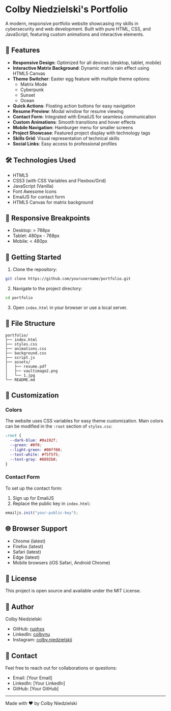 # Colby Niedzielski's Portfolio

A modern, responsive portfolio website showcasing my skills in cybersecurity and web development. Built with pure HTML, CSS, and JavaScript, featuring custom animations and interactive elements.

## 🌟 Features

- **Responsive Design**: Optimized for all devices (desktop, tablet, mobile)
- **Interactive Matrix Background**: Dynamic matrix rain effect using HTML5 Canvas
- **Theme Switcher**: Easter egg feature with multiple theme options:
  - Matrix Mode
  - Cyberpunk
  - Sunset
  - Ocean
- **Quick Actions**: Floating action buttons for easy navigation
- **Resume Preview**: Modal window for resume viewing
- **Contact Form**: Integrated with EmailJS for seamless communication
- **Custom Animations**: Smooth transitions and hover effects
- **Mobile Navigation**: Hamburger menu for smaller screens
- **Project Showcase**: Featured project display with technology tags
- **Skills Grid**: Visual representation of technical skills
- **Social Links**: Easy access to professional profiles

## 🛠️ Technologies Used

- HTML5
- CSS3 (with CSS Variables and Flexbox/Grid)
- JavaScript (Vanilla)
- Font Awesome Icons
- EmailJS for contact form
- HTML5 Canvas for matrix background

## 📱 Responsive Breakpoints

- Desktop: > 768px
- Tablet: 480px - 768px
- Mobile: < 480px

## 🚀 Getting Started

1. Clone the repository:
```bash
git clone https://github.com/yourusername/portfolio.git
```

2. Navigate to the project directory:
```bash
cd portfolio
```

3. Open `index.html` in your browser or use a local server.

## 📄 File Structure

```
portfolio/
├── index.html
├── styles.css
├── animations.css
├── background.css
├── script.js
├── assets/
│   ├── resume.pdf
│   ├── vaultimage2.png
│   └── 1.jpg
└── README.md
```

## 🔧 Customization

### Colors
The website uses CSS variables for easy theme customization. Main colors can be modified in the `:root` section of `styles.css`:

```css
:root {
  --dark-blue: #0a192f;
  --green: #0f0;
  --light-green: #00ff00;
  --text-white: #f5f5f5;
  --text-gray: #8892b0;
}
```

### Contact Form
To set up the contact form:
1. Sign up for EmailJS
2. Replace the public key in `index.html`:
```javascript
emailjs.init("your-public-key");
```

## 🌐 Browser Support

- Chrome (latest)
- Firefox (latest)
- Safari (latest)
- Edge (latest)
- Mobile browsers (iOS Safari, Android Chrome)

## 📝 License

This project is open source and available under the MIT License.

## 👤 Author

Colby Niedzielski
- GitHub: [ruphxs](https://github.com/ruphxs)
- LinkedIn: [colbynu](https://www.linkedin.com/in/colbynu)
- Instagram: [colby.niedzielskii](https://www.instagram.com/colby.niedzielskii)

## 🤝 Contact

Feel free to reach out for collaborations or questions:
- Email: [Your Email]
- LinkedIn: [Your LinkedIn]
- GitHub: [Your GitHub]

---

Made with ❤️ by Colby Niedzielski 